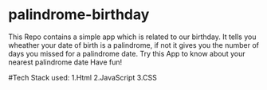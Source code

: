 # palindrome-birthday
 
This Repo contains a simple app which is related to our birthday. It tells you wheather your date of birth is a palindrome, if not it gives you the number of days you missed for a palindrome date. Try this App to know about your nearest palindrome date Have fun!

#Tech Stack used:
 1.Html
 2.JavaScript
 3.CSS
